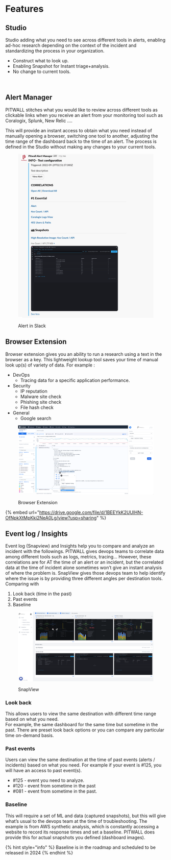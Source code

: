 # Features

## Studio

Studio adding what you need to see across different tools in alerts, enabling ad-hoc research depending on the context of the incident and standardizing the process in your organization.

* Construct what to look up.
* Enabling Snapshot for Instant triage+analysis.
* No change to current tools.

<figure><img src="https://lh7-us.googleusercontent.com/7y1ps6PAy_YUwi_FifO_BggULmAUTTSO1yksSdRvfF8ODiDQrzEjwA8CWKzqjqCo_IksRcaMn6A736d8nLdGo9SMIc1KV9QZzdHYDqgx9ShSOtUNSQL2_WMCjbrtV-yERDfLW8lIVE-zzs8dum95sLFInw=s2048" alt=""><figcaption></figcaption></figure>

## Alert Manager

PITWALL stitches what you would like to review across different tools as clickable links when you receive an alert from your monitoring tool such as Coralogix, Splunk, New Relic ....

This will provide an instant access to obtain what you need instead of manually opening a browser, switching one tool to another, adjusting the time range of the dashboard back to the time of an alert.  The process is defined in the Studio without making any changes to your current tools.


<figure><img src="../.gitbook/assets/image (46).png" alt=""><figcaption><p>Alert in Slack</p></figcaption></figure>

## Browser Extension

Browser extension gives you an ability to run a research using a text in the browser as a key. This lightweight lookup tool saves your time of manual look up(s) of variety of data. For example :

* DevOps
  * Tracing data for a specific application performance.
* Security
  * IP reputation
  * Malware site check
  * Phishing site check
  * File hash check
* General
  * Google search

<figure><img src="../.gitbook/assets/image (53).png" alt=""><figcaption><p>Browser Extension</p></figcaption></figure>

{% embed url="https://drive.google.com/file/d/1BEEYkK2UUlHN-OfNpkXtMpKki2NeA0Lg/view?usp=sharing" %}

## Event log / Insights

Event log (Snapview) and Insights help you to compare and analyze an incident with the followings. PITWALL gives devops teams to correlate data among different tools such as logs, metrics, tracing... However, these correlations are for AT the time of an alert or an incident, but the correlated data at the time of incident alone sometimes won’t give an instant analysis of where the problem is. SnapView gives those devops team to help identify where the issue is by providing three different angles per destination tools. Comparing with

1. Look back (time in the past)
2. Past events
3. Baseline

<figure><img src="../.gitbook/assets/image (63).png" alt=""><figcaption><p>SnapView</p></figcaption></figure>

### Look back <a href="#other-times" id="other-times"></a>

This allows users to view the same destination with different time range based on what you need.\
For example, the same dashboard for the same time but sometime in the past. There are preset look back options or you can compare any particular time on-demand basis.

### Past events <a href="#past-evemts" id="past-evemts"></a>

Users can view the same destination at the time of past events (alerts / incidents) based on what you need. For example if your event is #125, you will have an access to past event(s).

* \#125 - event you need to analyze.
* \#120 - event from sometime in the past
* \#081 - event from sometime in the past.

### Baseline <a href="#baselines" id="baselines"></a>

This will require a set of ML and data (captured snapshots), but this will give what’s usual to the devops team at the time of troubleshooting. The example is from AWS synthetic analysis, which is constantly accessing a website to record its response times and set a baseline. PITWALL does provide this for actual snapshots you defined (dashboard images).

{% hint style="info" %}
Baseline is in the roadmap and scheduled to be released in 2024
{% endhint %}
